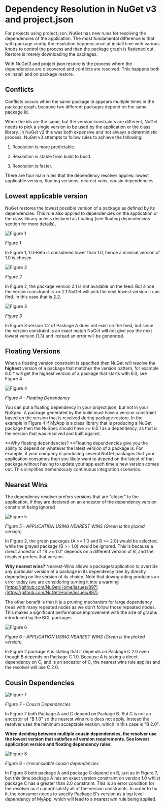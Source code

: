 # Dependency Resolution in NuGet v3 and project.json 
 
For projects using project.json, NuGet has new rules for resolving the dependencies of the application. The most fundamental difference is that with package.config the resolution happens once at install time with various knobs to control the process and then the package graph is flattened out. Restore is merely downloading the packages. 

With NuGet3 and project.json restore is the process where the dependencies are discovered and conflicts are resolved. This happens both on install and on package restore. 

## Conflicts

Conflicts occurs when the same package id appears multiple times in the package graph, because two different packages depend on the same package id. 

When the ids are the same, but the version constraints are different, NuGet needs to pick a single version to be used by the application or the class library. In NuGet v2 this was both expensive and not always a deterministic process. NuGet v3 attempts to follow rules to achieve the following: 

1. Resolution is more predictable. 

2. Resolution is stable from build to build. 

3. Resolution is faster. 

There are four main rules that the dependency resolver applies: lowest applicable version, floating versions, nearest-wins, cousin dependencies. 

## Lowest applicable version  ##

NuGet restores the lowest possible version of a package as defined by its dependencies. This rule also applied to dependencies on the application or the class library unless declared as floating (see floating dependencies section for more details).  

![Figure 1](/images/consume/projectJson-dependency-1.png)

*Figure 1*

In Figure 1, 1.0-Beta is considered lower than 1.0, hence a minimal version of 1.0 is chosen.

![Figure 2](/images/consume/projectJson-dependency-2.png)

*Figure 2*

In Figure 2, the package version 2.1 is not available on the feed. But since the version constraint is >= 2.1 NuGet will pick the next lowest version it can find. In this case that is 2.2.

![Figure 3](/images/consume/projectJson-dependency-3.png)

*Figure 3*

In Figure 3 version 1.2 of Package A does not exist on the feed, but since the version constraint is an exact match NuGet will not give you the next lowest version (1.3) and instead an error will be generated.

## Floating Versions

When a floating version constraint is specified then NuGet will resolve the **highest** version of a package that matches the version pattern, for example 6.0.* will get the highest version of a package that starts with 6.0, see Figure 4 

![Figure 4](/images/consume/projectJson-dependency-4.png)

*Figure 4 - Floating Dependency*

You can put a floating dependency in your project.json, but not in your NuSpec. A package generated by the build must have a version constraint based on the version that is resolved during package restore. In the example in Figure 4 if MyApp is a class library that is producing a NuGet package then the NuSpec should have >= 6.0.1 as a dependency, as that is the version that was resolved and built against.

**Why floating dependencies? **Floating dependencies give you the ability to depend on whatever the latest version of a package is. For example, if your company is producing several NuGet packages that your application consumes then you likely want to depend on the latest of that package without having to update your app each time a new version comes out. This simplifies tremendously continuous integration scenarios.

## Nearest Wins
The dependency resolver prefers versions that are "closer" to the application, if they are declared on an ancestor of the dependency version constraint being ignored

![Figure 5](/images/consume/projectJson-dependency-5.png)

*Figure 5 - APPLICATION USING NEAREST WINS (Green is the picked version)*

In Figure 2, the green packages (A >= 1.0 and B >= 2.0) would be selected, while the grayed package (B >= 1.0) would be ignored. This is because a direct ancestor of "B >= 1.0" depends on a different version of B, and the resolver prefers that version.

**Why nearest wins?** Nearest-Wins allows a package/application to override any particular version of a package in its dependency tree by directly depending on the version of its choice. Note that downgrading produces an error today (we are considering turning it into a warning [https://github.com/NuGet/Home/issues/897](https://github.com/NuGet/Home/issues/897).

The other benefit is that it is a pruning mechanism for large dependency trees with many repeated nodes as we don't follow those repeated nodes. This makes a significant performance improvement with the size of graphs introduced by the BCL packages.

![Figure 6](/images/consume/projectJson-dependency-6.png)

*Figure 6 - APPLICATION USING NEAREST WINS (Green is the picked version)*

In Figure 2 package A is stating that it depends on Package C 2.0 even though B depends on Package C 1.0. Because A is taking a direct dependency on C, and is an ancestor of C, the nearest wins rule applies and the resolver will use C 2.0. 

## Cousin Dependencies ##

![Figure 7](/images/consume/projectJson-dependency-7.png)

*Figure 7 - Cousin Dependencies*

In Figure 7 both Package A and C depend on Package B. But C is not an ancestor of "B 1.0" so the nearest wins rule does not apply. Instead the resolver uses the minimum acceptable version, which in this case is "B 2.0".

**When deciding between multiple cousin dependencies, the resolver use the lowest version that satisfies all version requirements.  See lowest application version and floating dependency rules.**

![Figure 8](/images/consume/projectJson-dependency-8.png)

*Figure 8 - Irreconcilable cousin dependencies*

In Figure 8 both package A and package C depend on B, just as in Figure 7, but this time package A has an exact version constraint on version 1.0 whilst package C has a greater than 2.0 constraint. This is an error condition for the resolver as it cannot satisfy all of the version constraints. In order to fix it, the consumer needs to specify Package B's version as a top level dependency of MyApp, which will lead to a nearest win rule being applied.